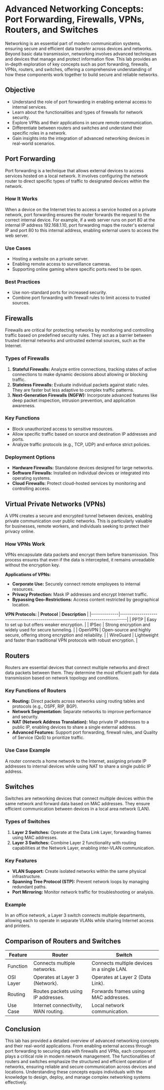 # Advanced Networking Concepts: Port Forwarding, Firewalls, VPNs, Routers, and Switches

Networking is an essential part of modern communication systems, ensuring secure and efficient data transfer across devices and networks. Beyond basic data transmission, networking involves advanced techniques and devices that manage and protect information flow. This lab provides an in-depth exploration of key concepts such as port forwarding, firewalls, VPNs, routers, and switches, offering a comprehensive understanding of how these components work together to build secure and reliable networks.

## Objective
- Understand the role of port forwarding in enabling external access to internal services.
- Learn about the functionalities and types of firewalls for network security.
- Explore VPNs and their applications in secure remote communication.
- Differentiate between routers and switches and understand their specific roles in a network.
- Gain insights into the integration of advanced networking devices in real-world scenarios.

## Port Forwarding

Port forwarding is a technique that allows external devices to access services hosted on a local network. It involves configuring the network router to direct specific types of traffic to designated devices within the network.

### How It Works
When a device on the Internet tries to access a service hosted on a private network, port forwarding ensures the router forwards the request to the correct internal device. For example, if a web server runs on port 80 at the internal IP address 192.168.1.10, port forwarding maps the router's external IP and port 80 to this internal address, enabling external users to access the web server.

### Use Cases
- Hosting a website on a private server.
- Enabling remote access to surveillance cameras.
- Supporting online gaming where specific ports need to be open.

### Best Practices
- Use non-standard ports for increased security.
- Combine port forwarding with firewall rules to limit access to trusted sources.

## Firewalls

Firewalls are critical for protecting networks by monitoring and controlling traffic based on predefined security rules. They act as a barrier between trusted internal networks and untrusted external sources, such as the Internet.

### Types of Firewalls
1. **Stateful Firewalls:** Analyze entire connections, tracking states of active connections to make dynamic decisions about allowing or blocking traffic.
2. **Stateless Firewalls:** Evaluate individual packets against static rules. They are faster but less adaptive to complex traffic patterns.
3. **Next-Generation Firewalls (NGFW):** Incorporate advanced features like deep packet inspection, intrusion prevention, and application awareness.

### Key Functions
- Block unauthorized access to sensitive resources.
- Allow specific traffic based on source and destination IP addresses and ports.
- Analyze traffic protocols (e.g., TCP, UDP) and enforce strict policies.

### Deployment Options
- **Hardware Firewalls:** Standalone devices designed for large networks.
- **Software Firewalls:** Installed on individual devices or integrated into operating systems.
- **Cloud Firewalls:** Protect cloud-hosted services by monitoring and controlling access.

## Virtual Private Networks (VPNs)
A VPN creates a secure and encrypted tunnel between devices, enabling private communication over public networks. This is particularly valuable for businesses, remote workers, and individuals seeking to protect their privacy online.

### How VPNs Work
VPNs encapsulate data packets and encrypt them before transmission. This process ensures that even if the data is intercepted, it remains unreadable without the encryption key.

**Applications of VPNs:**
- **Corporate Use:** Securely connect remote employees to internal resources.
- **Privacy Protection:** Mask IP addresses and encrypt Internet traffic.
- **Bypassing Geo-Restrictions:** Access content restricted by geographical location.

**VPN Protocols:**
| **Protocol** | **Description**                                                                 |
|--------------|---------------------------------------------------------------------------------|
| PPTP         | Easy to set up but offers weaker encryption.                                    |
| IPSec        | Strong encryption and widely used for secure tunneling.                        |
| OpenVPN      | Open-source and highly secure, offering strong encryption and reliability.      |
| WireGuard    | Lightweight and faster than traditional VPN protocols with robust encryption.   |

## Routers
Routers are essential devices that connect multiple networks and direct data packets between them. They determine the most efficient path for data transmission based on network topology and conditions.

### Key Functions of Routers
- **Routing:** Direct packets across networks using routing tables and protocols (e.g., OSPF, RIP, BGP).
- **Network Segmentation:** Separate networks to improve performance and security.
- **NAT (Network Address Translation):** Map private IP addresses to a public IP, enabling devices to share a single external address.
- **Advanced Features:** Support port forwarding, firewall rules, and Quality of Service (QoS) to prioritize traffic.

### Use Case Example
A router connects a home network to the Internet, assigning private IP addresses to internal devices while using NAT to share a single public IP address.

## Switches
Switches are networking devices that connect multiple devices within the same network and forward data based on MAC addresses. They ensure efficient communication between devices in a local area network (LAN).

### Types of Switches
1. **Layer 2 Switches:** Operate at the Data Link Layer, forwarding frames using MAC addresses.
2. **Layer 3 Switches:** Combine Layer 2 functionality with routing capabilities at the Network Layer, enabling inter-VLAN communication.

### Key Features
- **VLAN Support:** Create isolated networks within the same physical infrastructure.
- **Spanning Tree Protocol (STP):** Prevent network loops by managing redundant paths.
- **Port Mirroring:** Monitor network traffic for troubleshooting or analysis.

### Example
In an office network, a Layer 3 switch connects multiple departments, allowing each to operate in separate VLANs while sharing Internet access and printers.


## Comparison of Routers and Switches

| **Feature**       | **Router**                          | **Switch**                                  |
|-------------------|-------------------------------------|--------------------------------------------|
| Function          | Connects multiple networks.         | Connects multiple devices in a single LAN. |
| OSI Layer         | Operates at Layer 3 (Network).       | Operates at Layer 2 (Data Link).           |
| Routing           | Routes packets using IP addresses.  | Forwards frames using MAC addresses.       |
| Use Case          | Internet connectivity, WAN routing. | Local network communication.               |

## Conclusion
This lab has provided a detailed overview of advanced networking concepts and their real-world applications. From enabling external access through port forwarding to securing data with firewalls and VPNs, each component plays a critical role in modern network management. The functionalities of routers and switches emphasize the structured and efficient operation of networks, ensuring reliable and secure communication across devices and locations. Understanding these concepts equips individuals with the knowledge to design, deploy, and manage complex networking systems effectively.


